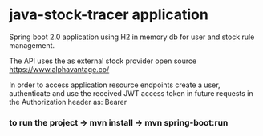 # java-stock-tracer application

Spring boot 2.0 application using H2 in memory db for user and stock rule management.

The API uses the as external stock provider open source https://www.alphavantage.co/

In order to access application resource endpoints create a user, authenticate and use the received JWT access token in future requests in the Authorization header as: Bearer <token>
  
### to run the project -> mvn install -> mvn spring-boot:run
